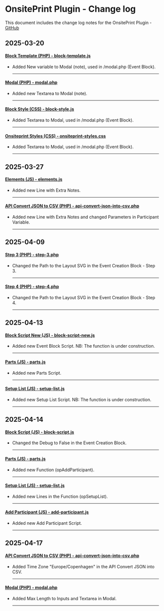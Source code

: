 # OnsitePrint Plugin - Change log

This document includes the change log notes for the OnsitePrint Plugin - [GitHub](https://github.com/groskopf/onsite-print-demo)


## 2025-03-20

#### [Block Template (PHP) - block-template.js](blocks/event/block-template.php)
- Added New variable to Modal (note), used in /modal.php (Event Block).

    ---

#### [Modal (PHP) - modal.php](blocks/event/block-template-parts/modal.php)
- Added new Textarea to Modal (note).

    ---

#### [Block Style (CSS) - block-style.js](blocks/event-creation/block-style.css)
- Added Textarea to Modal, used in /modal.php (Event Block).

    ---

#### [Onsiteprint Styles (CSS) - onsiteprint-styles.css](assets/css/onsiteprint-styles.css)
- Added Textarea to Modal, used in /modal.php (Event Block).

    ---

## 2025-03-27

#### [Elements (JS) - elements.js](assets/js/elements.js)
- Added new Line with Extra Notes.

    ---

#### [API Convert JSON to CSV (PHP) - api-convert-json-into-csv.php](assets/api/convert-files/api-convert-json-into-csv.php)
- Added new Line with Extra Notes and changed Parameters in Participant Variable.

    ---

## 2025-04-09

#### [Step 3 (PHP) - step-3.php](blocks/event-creation/block-template-parts/block-form/steps/step-3.php)
- Changed the Path to the Layout SVG in the Event Creation Block - Step 3.

    ---

#### [Step 4 (PHP) - step-4.php](blocks/event-creation/block-template-parts/block-form/steps/step-4.php)
- Changed the Path to the Layout SVG in the Event Creation Block - Step 4.

    ---

## 2025-04-13

#### [Block Script New (JS) - block-script-new.js](blocks/event/block-script-new.js)
- Added new Event Block Script. NB: The function is under construction.

    ---

#### [Parts (JS) - parts.js](blocks/event/block-script-parts/parts.js)
- Added new Parts Script.

    ---

#### [Setup List (JS) - setup-list.js](blocks/event/block-script-parts/setup-list.js)
- Added new Setup List Script. NB: The function is under construction.

    ---

## 2025-04-14

#### [Block Script (JS) - block-script.js](blocks/event-creation/block-script.js)
- Changed the Debug to False in the Event Creation Block.

    ---

#### [Parts (JS) - parts.js](blocks/event/block-script-parts/parts.js)
- Added new Function (opAddParticipant).

    ---

#### [Setup List (JS) - setup-list.js](blocks/event/block-script-parts/setup-list.js)
- Added new Lines in the Function (opSetupList).

    ---

#### [Add Participant (JS) - add-participant.js](blocks/event/block-script-parts/add-participant.js)
- Added new Add Participant Script.

    ---

## 2025-04-17

#### [API Convert JSON to CSV (PHP) - api-convert-json-into-csv.php](assets/api/convert-files/api-convert-json-into-csv.php)
- Added Time Zone "Europe/Copenhagen" in the API Convert JSON into CSV.

    ---

#### [Modal (PHP) - modal.php](blocks/event/block-template-parts/modal.php)
- Added Max Length to Inputs and Textarea in Modal.

    ---